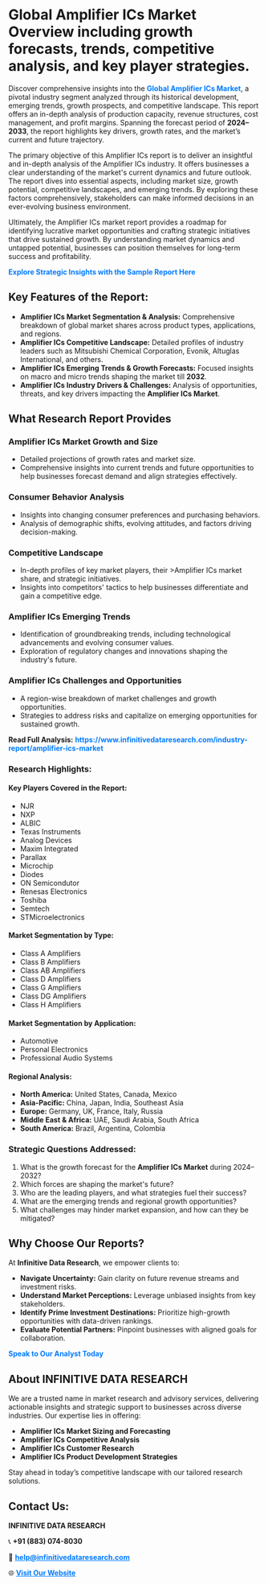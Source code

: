 <h1>Global Amplifier ICs Market Overview including growth forecasts, trends, competitive analysis, and key player strategies.</h1>
<p>
Discover comprehensive insights into the 
<a href="https://www.infinitivedataresearch.com/industry-report/amplifier-ics-market" rel="dofollow" style="color: #007BFF; text-decoration: none;"><strong>Global Amplifier ICs Market</strong></a>, a pivotal industry segment analyzed through its historical development, emerging trends, growth prospects, and competitive landscape. This report offers an in-depth analysis of production capacity, revenue structures, cost management, and profit margins. Spanning the forecast period of <strong>2024–2033</strong>, the report highlights key drivers, growth rates, and the market’s current and future trajectory.
</p>
<p>
The primary objective of this Amplifier ICs report is to deliver an insightful and in-depth analysis of the Amplifier ICs industry. It offers businesses a clear understanding of the market's current dynamics and future outlook. The report dives into essential aspects, including market size, growth potential, competitive landscapes, and emerging trends. By exploring these factors comprehensively, stakeholders can make informed decisions in an ever-evolving business environment.
</p>
<p>
Ultimately, the Amplifier ICs market report provides a roadmap for identifying lucrative market opportunities and crafting strategic initiatives that drive sustained growth. By understanding market dynamics and untapped potential, businesses can position themselves for long-term success and profitability.
</p>
<p>
<a href="https://www.infinitivedataresearch.com/request-sample/reportId=106398" style="color: #007BFF; text-decoration: none;"><strong>Explore Strategic Insights with the Sample Report Here</strong></a>
</p>

<h2>Key Features of the Report:</h2>
<ul>
<li><strong>Amplifier ICs Market Segmentation & Analysis:</strong> Comprehensive breakdown of global market shares across product types, applications, and regions.</li>
<li><strong>Amplifier ICs Competitive Landscape:</strong> Detailed profiles of industry leaders such as Mitsubishi Chemical Corporation, Evonik, Altuglas International, and others.</li>
<li><strong>Amplifier ICs Emerging Trends & Growth Forecasts:</strong> Focused insights on macro and micro trends shaping the market till <strong>2032</strong>.</li>
<li><strong>Amplifier ICs Industry Drivers & Challenges:</strong> Analysis of opportunities, threats, and key drivers impacting the <strong>Amplifier ICs Market</strong>.</li>
</ul>

<h2>What Research Report Provides</h2>
<h3>Amplifier ICs Market Growth and Size</h3>
<ul>
<li>Detailed projections of growth rates and market size.</li>
<li>Comprehensive insights into current trends and future opportunities to help businesses forecast demand and align strategies effectively.</li>
</ul>

<h3>Consumer Behavior Analysis</h3>
<ul>
<li>Insights into changing consumer preferences and purchasing behaviors.</li>
<li>Analysis of demographic shifts, evolving attitudes, and factors driving decision-making.</li>
</ul>

<h3>Competitive Landscape</h3>
<ul>
<li>In-depth profiles of key market players, their >Amplifier ICs market share, and strategic initiatives.</li>
<li>Insights into competitors' tactics to help businesses differentiate and gain a competitive edge.</li>
</ul>

<h3>Amplifier ICs Emerging Trends</h3>
<ul>
<li>Identification of groundbreaking trends, including technological advancements and evolving consumer values.</li>
<li>Exploration of regulatory changes and innovations shaping the industry's future.</li>
</ul>

<h3>Amplifier ICs Challenges and Opportunities</h3>
<ul>
<li>A region-wise breakdown of market challenges and growth opportunities.</li>
<li>Strategies to address risks and capitalize on emerging opportunities for sustained growth.</li>
</ul>
<p><strong>Read Full Analysis:</strong> <a href="https://www.infinitivedataresearch.com/industry-report/amplifier-ics-market" rel="dofollow" style="color: #007BFF; text-decoration: none;"><strong>https://www.infinitivedataresearch.com/industry-report/amplifier-ics-market</strong></a></p>
<h3>Research Highlights:</h3>
<h4>Key Players Covered in the Report:</h4>
<ul><li>NJR</li><li>NXP</li><li>ALBIC</li><li>Texas Instruments</li><li>Analog Devices</li><li>Maxim Integrated</li><li>Parallax</li><li>Microchip</li><li>Diodes</li><li>ON Semicondutor</li><li>Renesas Electronics</li><li>Toshiba</li><li>Semtech</li><li>STMicroelectronics</li></ul>
<h4>Market Segmentation by Type:</h4>
<ul><li>Class A Amplifiers</li><li>Class B Amplifiers</li><li>Class AB Amplifiers</li><li>Class D Amplifiers</li><li>Class G Amplifiers</li><li>Class DG Amplifiers</li><li>Class H Amplifiers</li></ul>
<h4>Market Segmentation by Application:</h4>
<ul><li>Automotive</li><li>Personal Electronics</li><li>Professional Audio Systems</li></ul>

<h4>Regional Analysis:</h4>
<ul>
<li><strong>North America:</strong> United States, Canada, Mexico</li>
<li><strong>Asia-Pacific:</strong> China, Japan, India, Southeast Asia</li>
<li><strong>Europe:</strong> Germany, UK, France, Italy, Russia</li>
<li><strong>Middle East & Africa:</strong> UAE, Saudi Arabia, South Africa</li>
<li><strong>South America:</strong> Brazil, Argentina, Colombia</li>
</ul>

<h3>Strategic Questions Addressed:</h3>
<ol>
<li>What is the growth forecast for the <strong>Amplifier ICs Market</strong> during 2024–2032?</li>
<li>Which forces are shaping the market's future?</li>
<li>Who are the leading players, and what strategies fuel their success?</li>
<li>What are the emerging trends and regional growth opportunities?</li>
<li>What challenges may hinder market expansion, and how can they be mitigated?</li>
</ol>

<h2>Why Choose Our Reports?</h2>
<p>At <strong>Infinitive Data Research</strong>, we empower clients to:</p>
<ul>
<li><strong>Navigate Uncertainty:</strong> Gain clarity on future revenue streams and investment risks.</li>
<li><strong>Understand Market Perceptions:</strong> Leverage unbiased insights from key stakeholders.</li>
<li><strong>Identify Prime Investment Destinations:</strong> Prioritize high-growth opportunities with data-driven rankings.</li>
<li><strong>Evaluate Potential Partners:</strong> Pinpoint businesses with aligned goals for collaboration.</li>
</ul>
<p><a href="https://www.infinitivedataresearch.com/industry-report/amplifier-ics-market" rel="dofollow" style="color: #007BFF; text-decoration: none;"><strong>Speak to Our Analyst Today</strong></a></p>

<h2>About INFINITIVE DATA RESEARCH</h2>
<p>We are a trusted name in market research and advisory services, delivering actionable insights and strategic support to businesses across diverse industries. Our expertise lies in offering:</p>
<ul>
<li><strong>Amplifier ICs Market Sizing and Forecasting</strong></li>
<li><strong>Amplifier ICs Competitive Analysis</strong></li>
<li><strong>Amplifier ICs Customer Research</strong></li>
<li><strong>Amplifier ICs Product Development Strategies</strong></li>
</ul>
<p>Stay ahead in today’s competitive landscape with our tailored research solutions.</p>

<h2>Contact Us:</h2>
<p><strong>INFINITIVE DATA RESEARCH</strong></p>
<p>📞 <strong>+91 (883) 074-8030</strong></p>
<p>📧 <strong><a href="mailto:help@infinitivedataresearch.com" style="color: #007BFF;">help@infinitivedataresearch.com</a></strong></p>
<p>🌐 <strong><a href="https://www.infinitivedataresearch.com" rel="dofollow" style="color: #007BFF;">Visit Our Website</a></strong></p>